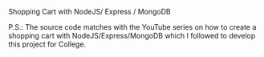 Shopping Cart with NodeJS/ Express / MongoDB

P.S.: The source code matches with the YouTube series on how to create a shopping cart with NodeJS/Express/MongoDB which I followed to 
      develop this project for College.

